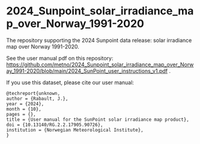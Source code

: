 # 2024_Sunpoint_solar_irradiance_map_over_Norway_1991-2020

The repository supporting the 2024 Sunpoint data release: solar irradiance map over Norway 1991-2020.

See the user manual pdf on this repository: https://github.com/metno/2024_Sunpoint_solar_irradiance_map_over_Norway_1991-2020/blob/main/2024_SunPoint_user_instructions_v1.pdf .

If you use this dataset, please cite our user manual:

```
@techreport{unknown,
author = {Rabault, J.},
year = {2024},
month = {10},
pages = {},
title = {User manual for the SunPoint solar irradiance map product},
doi = {10.13140/RG.2.2.17905.90726},
institution = {Norwegian Meteorological Institute},
}
```
